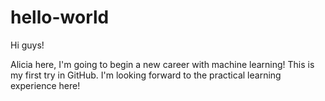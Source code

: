# hello-world

Hi guys!

Alicia here, I'm going to begin a new career with machine learning!
This is my first try in GitHub. I'm looking forward to the practical learning experience here!
